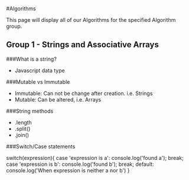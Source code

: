#Algorithms

This page will display all of our Algorithms for the specified Algorithm group.

## Group 1 - Strings and Associative Arrays

###What is a string?
  - Javascript data type

###Mutable vs Immutable
  - Immutable: Can not be change after creation. i.e. Strings
  - Mutable: Can be altered, i.e. Arrays

###String methods
  - .length
  - .split()
  - .join()

###Switch/Case statements

switch(expression){
  case 'expression is a': console.log('found a');
    break;
  case 'expression is b': console.log('found b');
    break;
  default: console.log('When expression is neither a nor b')
}
